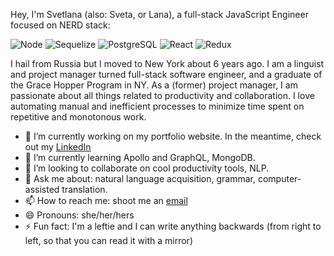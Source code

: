 Hey, I'm Svetlana (also: Sveta, or Lana), a full-stack JavaScript Engineer focused on NERD stack:

![Node](https://upload.wikimedia.org/wikipedia/commons/thumb/d/d9/Node.js_logo.svg/320px-Node.js_logo.svg.png)
![Sequelize](https://sequelize.org/v4/manual/asset/logo-small.png)
![PostgreSQL](https://d7umqicpi7263.cloudfront.net/img/product/e3f98154-0f42-427d-91b5-6dd0b54a3427/c877db83-e4a7-4191-8574-4479d7d69580.png)
![React](https://upload.wikimedia.org/wikipedia/commons/thumb/a/a7/React-icon.svg/320px-React-icon.svg.png)
![Redux](https://upload.wikimedia.org/wikipedia/commons/4/49/Redux.png)


I hail from Russia but I moved to New York about 6 years ago.
I am a  linguist and project manager turned full-stack software engineer, and a graduate of the Grace Hopper Program in NY.
As a (former) project manager, I am passionate about all things related to productivity and collaboration.
I love automating manual and inefficient processes to minimize time spent on repetitive and monotonous work.

- 🔭 I’m currently working on my portfolio website.
In the meantime, check out my [LinkedIn](https://www.linkedin.com/in/svetlana-leonova/)
- 🌱 I’m currently learning Apollo and GraphQL, MongoDB.
- 👯 I’m looking to collaborate on cool productivity tools, NLP.
- 💬 Ask me about: natural language acquisition, grammar, computer-assisted translation.
- 📫 How to reach me: shoot me an [email](leonova_svetlana@yahoo.com)
- 😄 Pronouns: she/her/hers
- ⚡ Fun fact: I'm a leftie and I can write anything backwards (from right to left, so that you can read it with a mirror)

